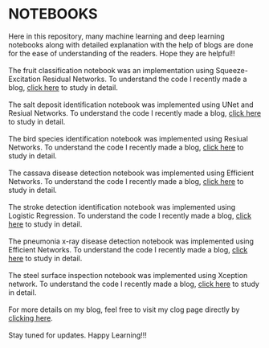 # NOTEBOOKS

Here in this repository, many machine learning and deep learning notebooks along with detailed explanation with the help of blogs are done for the ease of understanding of the readers. Hope they are helpful!!
<br><br>
The fruit classification notebook was an implementation using Squeeze-Excitation Residual Networks. To understand the code I recently made a blog, <a href="squeeze-excitation-residual-network">click here</a> to study in detail. 
<br><br>
The salt deposit identification notebook was implemented using UNet and Resiual Networks. To understand the code I recently made a blog, <a href="https://valueml.com/salt-identification-using-keras">click here</a> to study in detail. 
<br><br>
The bird species identification notebook was implemented using Resiual Networks. To understand the code I recently made a blog, <a href="https://valueml.com/image-classification-of-bird-species-using-keras-in-python/">click here</a> to study in detail. 
<br><br>
The cassava disease detection notebook was implemented using Efficient Networks. To understand the code I recently made a blog, <a href="https://valueml.com/cassava-disease-detection-python/">click here</a> to study in detail. 
<br><br>
The stroke detection identification notebook was implemented using Logistic Regression. To understand the code I recently made a blog, <a href="https://valueml.com/stroke-detection-using-regression/">click here</a> to study in detail. 
<br><br>
The pneumonia x-ray disease detection notebook was implemented using Efficient Networks. To understand the code I recently made a blog, <a href="https://valueml.com/pneumonia-x-ray-detection-keras-python/">click here</a> to study in detail. 
<br><br>
The steel surface inspection notebook was implemented using Xception network. To understand the code I recently made a blog, <a href="https://valueml.com/steel-surface-inspection-in-keras-python/">click here</a> to study in detail. 
<br><br>
For more details on my blog, feel free to visit my clog page directly by <a href="https://valueml.com/author/jerriebright/">clicking here</a>. 
<br><br>
Stay tuned for updates. Happy Learning!!!
